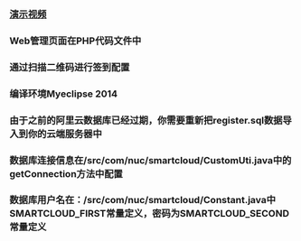 ### **[演示视频](https://v.qq.com/x/page/a0384exvs2l.html)**

### Web管理页面在PHP代码文件中

### 通过扫描二维码进行签到配置

### 编译环境Myeclipse 2014

### 由于之前的阿里云数据库已经过期，你需要重新把register.sql数据导入到你的云端服务器中

### 数据库连接信息在/src/com/nuc/smartcloud/CustomUti.java中的getConnection方法中配置

### 数据库用户名在：/src/com/nuc/smartcloud/Constant.java中SMARTCLOUD_FIRST常量定义，密码为SMARTCLOUD_SECOND常量定义
